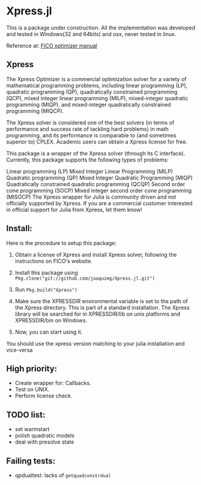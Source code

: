 # Xpress.jl

This is a package under construction. All the implementation was developed and tested in Windows(32 and 64bits) and osx, never tested in linux.

Reference at:
[FICO optimizer manual](http://www.fico.com/en/node/8140?file=5097)

## Xpress

The Xpress Optimizer is a commercial optimization solver for a variety of mathematical programming problems, including linear programming (LP), quadratic programming (QP), quadratically constrained programming (QCP), mixed integer linear programming (MILP), mixed-integer quadratic programming (MIQP), and mixed-integer quadratically constrained programming (MIQCP).

The Xpress solver is considered one of the best solvers (in terms of performance and success rate of tackling hard problems) in math programming, and its performance is comparable to (and sometimes superior to) CPLEX. Academic users can obtain a Xpress license for free.

This package is a wrapper of the Xpress solver (through its C interface). Currently, this package supports the following types of problems:

Linear programming (LP)
Mixed Integer Linear Programming (MILP)
Quadratic programming (QP)
Mixed Integer Quadratic Programming (MIQP)
Quadratically constrained quadratic programming (QCQP)
Second order cone programming (SOCP)
Mixed integer second order cone programming (MISOCP)
The Xpress wrapper for Julia is community driven and not officially supported by Xpress. If you are a commercial customer interested in official support for Julia from Xpress, let them know!

## Install:

Here is the procedure to setup this package:

1. Obtain a license of Xpress and install Xpress solver, following the instructions on FICO's website.

2. Install this package using `Pkg.clone("git://github.com/joaquimg/Xpress.jl.git")`

4. Run `Pkg.build("Xpress")` 

5. Make sure the XPRESSDIR environmental variable is set to the path of the Xpress directory. This is part of a standard installation. The Xpress library will be searched for in XPRESSDIR/lib on unix platforms and XPRESSDIR/bin on Windows. 

6. Now, you can start using it.

You should use the xpress version matching to your julia installation and vice-versa

## High priority:

* Create wrapper for: Callbacks.
* Test on UNIX.
* Perform license check.

## TODO list:

* set warmstart
* polish quadratic models
* deal with presolve state

## Failing tests:

* qpdualtest: lacks of `getquadconstrdual`

